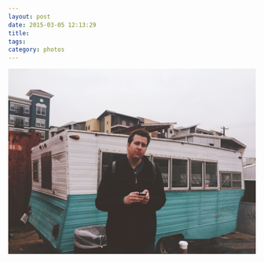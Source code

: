 ```yaml
---
layout: post
date: 2015-03-05 12:13:29
title: 
tags:
category: photos
---
```


![title](/assets/photoblog/matt-in-austin.jpg)